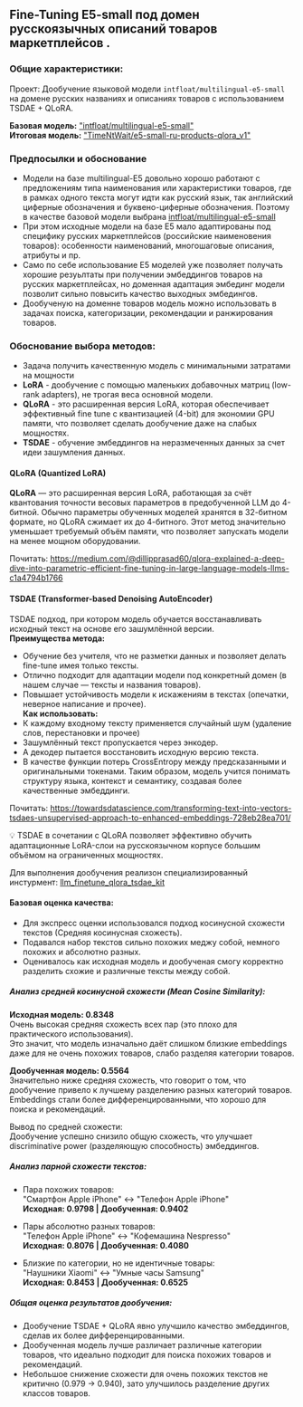 ## Fine-Tuning E5-small под домен русскоязычных описаний товаров маркетплейсов .

### Общие характеристики:  
Проект: Дообучение языковой модели `intfloat/multilingual-e5-small` на домене русских названиях и описаниях товаров с использованием TSDAE + QLoRA. 

**Базовая модель:** ["intfloat/multilingual-e5-small"](https://huggingface.co/intfloat/multilingual-e5-small)      
**Итоговая модель:** ["TimeNtWait/e5-small-ru-products-qlora_v1"](https://huggingface.co/TimeNtWait/e5-small-ru-products-qlora_v1)  


### Предпосылки и обоснование
- Модели на базе multilingual-E5 довольно хорошо работают с предложениям типа наименования или характеристики товаров, где в рамках одного текста могут идти как русский язык, так английский циферные обозначения и буквено-циферные обозначения. Поэтому в качестве базовой модели выбрана [intfloat/multilingual-e5-small](https://huggingface.co/intfloat/multilingual-e5-small)    
- При этом исходные модели на базе E5 мало адаптированы под специфику русских маркетплейсов (российские наименовения товаров): особенности наименований, многошаговые описания, атрибуты и пр.
- Само по себе использование E5 моделей уже позволяет получать хорошие резуьлтаты при получении эмбеддингов товаров на русских маркетплейсах, но доменная адаптация эмбединг модели позволит сильно повысить качество выходных эмбедингов.        
- Дообученую на доменне товаров модель можно использовать в задачах поиска, категоризации, рекомендации и ранжирования товаров.


### Обоснование выбора методов:
- Задача получить качественную модель с минимальными затратами на мощности
- **LoRA** - дообучение с помощью маленьких добавочных матриц (low-rank adapters), не трогая веса основной модели.
- **QLoRA** - это расширенная версия LoRA, которая обеспечивает эффективный fine tune с квантизацией (4-bit) для экономии GPU памяти, что позволяет сделать дообучение даже на слабых мощностях.
- **TSDAE** - обучение эмбеддингов на неразмеченных данных за счет идеи зашумления данных.

#### QLoRA (Quantized LoRA) 
**QLoRA** — это расширенная версия LoRA, работающая за счёт квантования точности весовых параметров в предобученной LLM до 4-битной. Обычно параметры обученных моделей хранятся в 32-битном формате, но QLoRA сжимает их до 4-битного. Этот метод значительно уменьшает требуемый объём памяти, что позволяет запускать модели на менее мощном оборудовании.

Почитать: 
https://medium.com/@dillipprasad60/qlora-explained-a-deep-dive-into-parametric-efficient-fine-tuning-in-large-language-models-llms-c1a4794b1766

#### TSDAE (Transformer-based Denoising AutoEncoder)
TSDAE подход, при котором модель обучается восстанавливать исходный текст на основе его зашумлённой версии.  
**Преимущества метода:**
- Обучение без учителя, что не разметки данных и позволяет делать fine-tune имея только тексты. 
- Отлично подходит для адаптации модели под конкретный домен (в нашем случае — тексты и названия товаров).  
- Повышает устойчивость модели к искажениям в текстах (опечатки, неверное написание и прочее).  
**Как использовать:**
- К каждому входному тексту применяется случайный шум (удаление слов, перестановки и прочее)
- Зашумлённый текст пропускается через энкодер.
- А декодер пытается восстановить исходную версию текста.
- В качестве функции потерь CrossEntropy между предсказанными и оригинальными токенами.
Таким образом, модель учится понимать структуру языка, контекст и семантику, создавая более качественные эмбеддинги.

Почитать: 
https://towardsdatascience.com/transforming-text-into-vectors-tsdaes-unsupervised-approach-to-enhanced-embeddings-728eb28ea701/


💡 TSDAE в сочетании с QLoRA позволяет эффективно обучить адаптационные LoRA-слои на русскоязычном корпусе большим объёмом на ограниченных мощностях.

Для выполнения дообучения реализон специализированный инстурмент: [llm_finetune_qlora_tsdae_kit](https://github.com/TimeNtWait/llm_finetune_qlora_tsdae_kit)   



#### Базовая оценка качества:  
- Для экспресс оценки использовался подход косинусной схожести текстов (Средняя косинусная схожесть).  
- Подавался набор текстов сильно похожих меджу собой, немного похожих и абсолютно разных.  
- Оценивалось как исходная модель и дообученая смогу корректно разделить схожие и различные тексты между собой.

##### Анализ средней косинусной схожести (Mean Cosine Similarity):  
**Исходная модель: 0.8348**  
Очень высокая средняя схожесть всех пар (это плохо для практического использования).  
Это значит, что модель изначально даёт слишком близкие embeddings даже для не очень похожих товаров, слабо разделяя категории товаров.  

**Дообученная модель: 0.5564**  
Значительно ниже средняя схожесть, что говорит о том, что дообучение привело к лучшему разделению разных категорий товаров.  
Embeddings стали более дифференцированными, что хорошо для поиска и рекомендаций.  

Вывод по средней схожести:  
Дообучение успешно снизило общую схожесть, что улучшает discriminative power (разделяющую способность) эмбеддингов.

##### Анализ парной схожести текстов:
- Пара похожих товаров:  
"Смартфон Apple iPhone" ↔ "Телефон Apple iPhone"  
**Исходная: 0.9798 | Дообученная: 0.9402**    


- Пары абсолютно разных товаров:  
"Телефон Apple iPhone" ↔ "Кофемашина Nespresso"  
**Исходная: 0.8076 | Дообученная: 0.4080**  


- Близкие по категории, но не идентичные товары:  
"Наушники Xiaomi" ↔ "Умные часы Samsung"  
**Исходная: 0.8453 | Дообученная: 0.6525**    

##### Общая оценка результатов дообучения:
- Дообучение TSDAE + QLoRA явно улучшило качество эмбеддингов, сделав их более дифференцированными.  
- Дообученная модель лучше различает различные категории товаров, что идеально подходит для поиска похожих товаров и рекомендаций.  
- Небольшое снижение схожести для очень похожих текстов не критично (0.979 -> 0.940), зато улучшилось разделение других классов товаров.    



